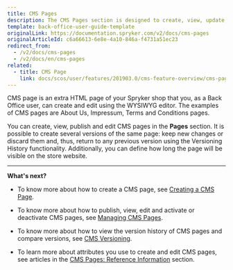 ```yaml
---
title: CMS Pages
description: The CMS Pages section is designed to create, view, update, publish CMS pages, compare its versions, and activate/deactivate in the Back Office.
template: back-office-user-guide-template
originalLink: https://documentation.spryker.com/v2/docs/cms-pages
originalArticleId: c6a66613-6e8e-4a10-846a-f4731a51ec23
redirect_from:
  - /v2/docs/cms-pages
  - /v2/docs/en/cms-pages
related:
  - title: CMS Page
    link: docs/scos/user/features/201903.0/cms-feature-overview/cms-pages-overview.html
---
```


CMS page is an extra HTML page of your Spryker shop that you, as a Back Office user, can create and edit using the WYSIWYG editor. The examples of CMS pages are About Us, Impressum, Terms and Conditions pages. 

You can create, view, publish and edit CMS pages in the **Pages** section. It is possible to create several versions of the same page: keep new changes or discard them and, thus, return to any previous version using the Versioning History functionality. Additionally, you can define how long the page will be visible on the store website.
***
**What's next?**

* To know more about how to create a CMS page, see [Creating a CMS Page](/docs/scos/user/back-office-user-guides/{{page.version}}/content/pages/creating-cms-pages.html).

* To know more about how to publish, view, edit and activate or deactivate CMS pages, see [Managing CMS Pages](/docs/scos/user/back-office-user-guides/{{page.version}}/content/pages/managing-cms-pages.html).

* To know more about how to view the version history of CMS pages and compare versions, see [CMS Versioning](/docs/scos/user/back-office-user-guides/{{page.version}}/content/pages/managing-cms-page-versions.html).

* To learn more about attributes you use to create and edit CMS pages, see articles in the [CMS Pages: Reference Information](/docs/scos/user/back-office-user-guides/{{page.version}}/content/pages/references/cms-pages-reference-information.html) section.
